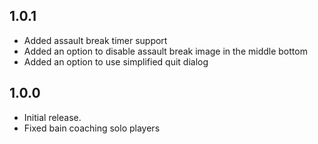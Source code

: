 ## 1.0.1
- Added assault break timer support
- Added an option to disable assault break image in the middle bottom
- Added an option to use simplified quit dialog

## 1.0.0
- Initial release.
- Fixed bain coaching solo players
